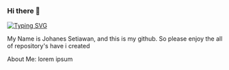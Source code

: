 ### Hi there 👋

[![Typing SVG](https://readme-typing-svg.demolab.com?font=Fira+Code&duration=4000&pause=1000&lines=Front+End+Developer+(Junior);Android+Developer+Java+(Basic);IT+Support)](https://git.io/typing-svg)

My Name is Johanes Setiawan, and this is my github. So please enjoy the all of repository's have i created

About Me:
lorem ipsum

